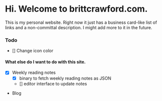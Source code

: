 # Hi. Welcome to brittcrawford.com.

This is my personal website. Right now it just has a business card-like list of links and a non-committal description. I might add more to it in the future.

### Todo

* [] Change icon color

#### What else do I want to do with this site.

- [x] Weekly reading notes
  + [x] binary to fetch weekly reading notes as JSON
  + [] editor interface to update notes
- Blog


